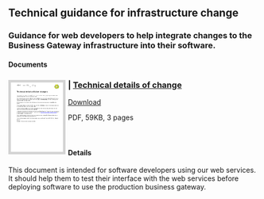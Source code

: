 ## Technical guidance for infrastructure change
### Guidance for web developers to help integrate changes to the Business Gateway infrastructure into their software.
#### Documents
<h3><a href="../../pdfs/integrate/Technical_details_of_change.pdf">
<img style="float: left; margin: 0px 5px 0px 0px;  border:5px solid LightGrey;" src="../../images/thumbnail/Technical_details_of_change.pdf.png"></a>|
<a href="../../pdfs/integrate/Technical_details_of_change.pdf">Technical details of change</a></h3>
<a download="Technical_details_of_change.pdf" href="../../pdfs/integrate/Technical_details_of_change.pdf">Download</a>

PDF, 59KB, 3 pages
<br />
<br />
<br />
#### Details
This document is intended for software developers using our web services. It should help them to test their interface with the web services before deploying software to use the production business gateway.